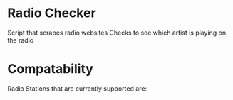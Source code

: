 # Radio Checker
Script that scrapes radio websites Checks to see which artist is playing on the radio


# Compatability
Radio Stations that are currently supported are:
